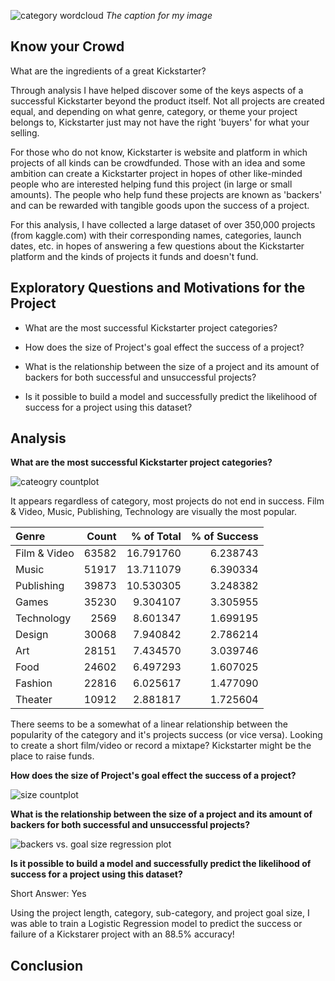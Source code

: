 ![category wordcloud](https://github.com/prussell21/kickstarter-data-analysis/blob/master/docs/images/wordcloud.png)
*The caption for my image*

## Know your Crowd

What are the ingredients of a great Kickstarter?

Through analysis I have helped discover some of the keys aspects of a successful Kickstarter beyond the product itself. Not all projects are created equal, and depending on what genre, category, or theme your project belongs to, Kickstarter just may not have the right 'buyers' for what your selling.

For those who do not know, Kickstarter is website and platform in which projects of all kinds can be crowdfunded.
Those with an idea and some ambition can create a Kickstarter project in hopes of other like-minded people who are interested 
helping fund this project (in large or small amounts). The people who help fund these projects are known as 'backers' and can be rewarded with tangible goods upon the success of a project.

For this analysis, I have collected a large dataset of over 350,000 projects (from kaggle.com) with their corresponding names, categories, launch dates, etc.
in hopes of answering a few questions about the Kickstarter platform and the kinds of projects it funds and doesn't fund.

## Exploratory Questions and Motivations for the Project

- What are the most successful Kickstarter project categories?

- How does the size of Project's goal effect the success of a project?

- What is the relationship between the size of a project and its amount of backers for both successful and unsuccessful projects?

- Is it possible to build a model and successfully predict the likelihood of success for a project using this dataset?


## Analysis

**What are the most successful Kickstarter project categories?**

![cateogry countplot](https://github.com/prussell21/kickstarter-data-analysis/blob/master/docs/images/category_count_plot.png)

It appears regardless of category, most projects do not end in success. Film & Video, Music, Publishing, Technology are visually the most popular.


|Genre        |Count	| % of Total|% of Success|      
|:------------|------:|----------:|--------:|
|Film & Video | 63582 | 16.791760 |	6.238743|
|Music        | 51917 |	13.711079 |	6.390334|
|Publishing   | 39873	| 10.530305	| 3.248382|
|Games        | 35230	| 9.304107	| 3.305955|
|Technology	  | 2569	| 8.601347	| 1.699195|
|Design	      | 30068	| 7.940842	| 2.786214|
|Art	        | 28151	| 7.434570	| 3.039746|
|Food         |	24602	| 6.497293	| 1.607025|
|Fashion	    | 22816	| 6.025617	| 1.477090|
|Theater	    | 10912	| 2.881817	| 1.725604|

There seems to be a somewhat of a linear relationship between the popularity of the category and it's projects success (or vice versa). Looking to create a short film/video or record a mixtape? Kickstarter might be the place to raise funds.

**How does the size of Project's goal effect the success of a project?**

![size countplot](https://github.com/prussell21/kickstarter-data-analysis/blob/master/docs/images/project_goal_size.png)


**What is the relationship between the size of a project and its amount of backers for both successful and unsuccessful projects?**

![backers vs. goal size regression plot](https://github.com/prussell21/kickstarter-data-analysis/blob/master/docs/images/backers_vs_goal_amount.png)


**Is it possible to build a model and successfully predict the likelihood of success for a project using this dataset?**

Short Answer: Yes

Using the project length, category, sub-category, and project goal size, I was able to train a Logistic Regression model to predict the success or failure of a Kickstarer project with an 88.5% accuracy!



## Conclusion
